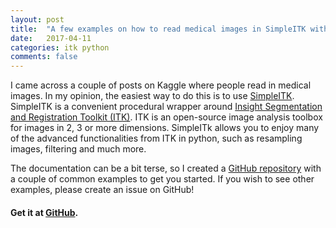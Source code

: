 ```yaml
---
layout: post
title:  "A few examples on how to read medical images in SimpleITK with Python"
date:   2017-04-11
categories: itk python
comments: false
---
```

I came across a couple of posts on Kaggle where people read in medical images. In my opinion, the easiest way to do this is to use [SimpleITK][simpleitk]. SimpleITK is a convenient procedural wrapper around [Insight Segmentation and Registration Toolkit (ITK)][itk]. ITK is an open-source image analysis toolbox for images in 2, 3 or more dimensions. SimpleITk allows you to enjoy many of the advanced functionalities from ITK in python, such as resampling images, filtering and much more.

The documentation can be a bit terse, so I created a [GitHub repository][github-repo] with a couple of common examples to get you started. If you wish to see other examples, please create an issue on GitHub!

#### Get it at [GitHub][github-repo].


[simpleitk]: http://www.simpleitk.org
[itk]: https://itk.org
[github-repo]: https://github.com/jonasteuwen/SimpleITK-examples
